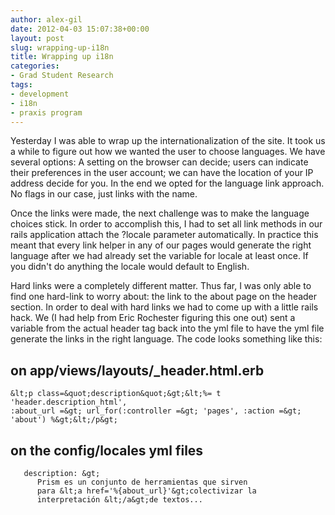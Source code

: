 ```yaml
---
author: alex-gil
date: 2012-04-03 15:07:38+00:00
layout: post
slug: wrapping-up-i18n
title: Wrapping up i18n
categories:
- Grad Student Research
tags:
- development
- i18n
- praxis program
---
```


Yesterday I was able to wrap up the internationalization of the site. It took us a while to figure out how we wanted the user to choose languages. We have several options: A setting on the browser can decide; users can indicate their preferences in the user account; we can have the location of your IP address decide for you. In the end we opted for the language link approach. No flags in our case, just links with the name.

Once the links were made, the next challenge was to make the language choices stick. In order to accomplish this, I had to set all link methods in our rails application attach the ?locale parameter automatically. In practice this meant that every link helper in any of our pages would generate the right language after we had already set the variable for locale at least once. If you didn't do anything the locale would default to English.

Hard links were a completely different matter. Thus far, I was only able to find one hard-link to worry about: the link to the about page on the header section. In order to deal with hard links we had to come up with a little rails hack. We (I had help from Eric Rochester figuring this one out) sent a variable from the actual header tag back into the yml file to have the yml file generate the links in the right language. The code looks something like this:


## on app/views/layouts/\_header.html.erb
```
&lt;p class=&quot;description&quot;&gt;&lt;%= t 'header.description_html',
:about_url =&gt; url_for(:controller =&gt; 'pages', :action =&gt;
'about') %&gt;&lt;/p&gt;
```


## on the config/locales yml files
```
   description: &gt;
      Prism es un conjunto de herramientas que sirven
      para &lt;a href='%{about_url}'&gt;colectivizar la
      interpretación &lt;/a&gt;de textos...
```
